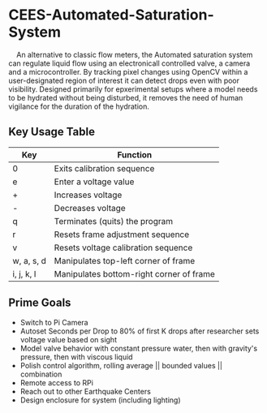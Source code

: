 # CEES-Automated-Saturation-System

&nbsp;&nbsp;&nbsp;&nbsp;An alternative to classic flow meters, the Automated saturation system can regulate liquid flow using an electronicall controlled valve, a camera and a microcontroller. By tracking pixel changes using OpenCV within a user-designated region of interest it can detect drops even with poor visibility. Designed primarily for epxerimental setups where a model needs to be hydrated without being disturbed, it removes the need of human vigilance for the duration of the hydration.

## Key Usage Table
| Key| Function						 		     |
|----|-------------------------------------------|
| 0	 | Exits calibration sequence	 			 |
| e  | Enter a voltage value                     |
| +	 | Increases voltage	 				     |
| -	 | Decreases voltage	 				     |
| q	 | Terminates (quits) the program	 		 |
| r	 | Resets frame adjustment sequence	 		 |
| v	 | Resets voltage calibration sequence	   	 |
| w, a, s, d | Manipulates top-left corner of frame |
| i, j, k, l | Manipulates bottom-right corner of frame |

## Prime Goals
* Switch to Pi Camera
* Autoset Seconds per Drop to 80% of first K drops after researcher sets voltage value based on sight
* Model valve behavior with constant pressure water, then with gravity's pressure, then with viscous liquid
* Polish control algorithm, rolling average || bounded values || combination
* Remote access to RPi
* Reach out to other Earthquake Centers
* Design enclosure for system (including lighting)

